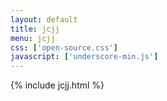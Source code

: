 ```yaml
---
layout: default
title: jcjj
menu: jcjj
css: ['open-source.css']
javascript: ['underscore-min.js']
---
```

{% include jcjj.html %}